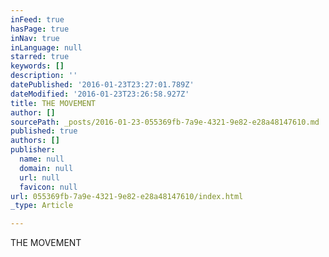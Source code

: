 ```yaml
---
inFeed: true
hasPage: true
inNav: true
inLanguage: null
starred: true
keywords: []
description: ''
datePublished: '2016-01-23T23:27:01.789Z'
dateModified: '2016-01-23T23:26:58.927Z'
title: THE MOVEMENT
author: []
sourcePath: _posts/2016-01-23-055369fb-7a9e-4321-9e82-e28a48147610.md
published: true
authors: []
publisher:
  name: null
  domain: null
  url: null
  favicon: null
url: 055369fb-7a9e-4321-9e82-e28a48147610/index.html
_type: Article

---
```

THE MOVEMENT